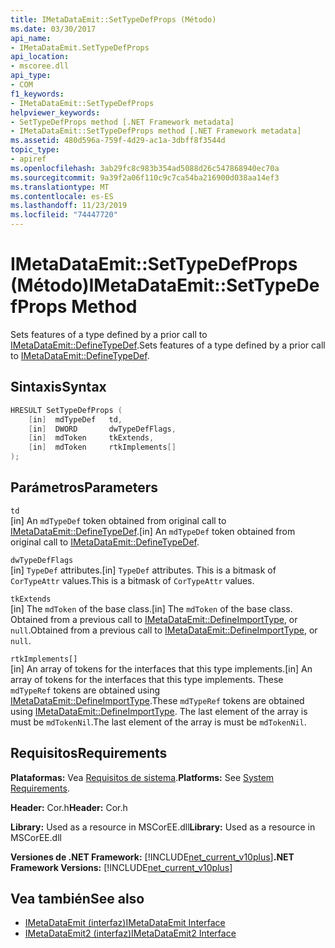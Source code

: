 ```yaml
---
title: IMetaDataEmit::SetTypeDefProps (Método)
ms.date: 03/30/2017
api_name:
- IMetaDataEmit.SetTypeDefProps
api_location:
- mscoree.dll
api_type:
- COM
f1_keywords:
- IMetaDataEmit::SetTypeDefProps
helpviewer_keywords:
- SetTypeDefProps method [.NET Framework metadata]
- IMetaDataEmit::SetTypeDefProps method [.NET Framework metadata]
ms.assetid: 480d596a-759f-4d29-ac1a-3dbff8f3544d
topic_type:
- apiref
ms.openlocfilehash: 3ab29fc8c983b354ad5088d26c547868940ec70a
ms.sourcegitcommit: 9a39f2a06f110c9c7ca54ba216900d038aa14ef3
ms.translationtype: MT
ms.contentlocale: es-ES
ms.lasthandoff: 11/23/2019
ms.locfileid: "74447720"
---
```

# <a name="imetadataemitsettypedefprops-method"></a><span data-ttu-id="10a8e-102">IMetaDataEmit::SetTypeDefProps (Método)</span><span class="sxs-lookup"><span data-stu-id="10a8e-102">IMetaDataEmit::SetTypeDefProps Method</span></span>
<span data-ttu-id="10a8e-103">Sets features of a type defined by a prior call to [IMetaDataEmit::DefineTypeDef](../../../../docs/framework/unmanaged-api/metadata/imetadataemit-definetypedef-method.md).</span><span class="sxs-lookup"><span data-stu-id="10a8e-103">Sets features of a type defined by a prior call to [IMetaDataEmit::DefineTypeDef](../../../../docs/framework/unmanaged-api/metadata/imetadataemit-definetypedef-method.md).</span></span>  
  
## <a name="syntax"></a><span data-ttu-id="10a8e-104">Sintaxis</span><span class="sxs-lookup"><span data-stu-id="10a8e-104">Syntax</span></span>  
  
```cpp  
HRESULT SetTypeDefProps (  
    [in]  mdTypeDef   td,   
    [in]  DWORD       dwTypeDefFlags,   
    [in]  mdToken     tkExtends,   
    [in]  mdToken     rtkImplements[]   
);  
```  
  
## <a name="parameters"></a><span data-ttu-id="10a8e-105">Parámetros</span><span class="sxs-lookup"><span data-stu-id="10a8e-105">Parameters</span></span>  
 `td`  
 <span data-ttu-id="10a8e-106">[in] An `mdTypeDef` token obtained from original call to [IMetaDataEmit::DefineTypeDef](../../../../docs/framework/unmanaged-api/metadata/imetadataemit-definetypedef-method.md).</span><span class="sxs-lookup"><span data-stu-id="10a8e-106">[in] An `mdTypeDef` token obtained from original call to [IMetaDataEmit::DefineTypeDef](../../../../docs/framework/unmanaged-api/metadata/imetadataemit-definetypedef-method.md).</span></span>  
  
 `dwTypeDefFlags`  
 <span data-ttu-id="10a8e-107">[in] `TypeDef` attributes.</span><span class="sxs-lookup"><span data-stu-id="10a8e-107">[in] `TypeDef` attributes.</span></span> <span data-ttu-id="10a8e-108">This is a bitmask of `CorTypeAttr` values.</span><span class="sxs-lookup"><span data-stu-id="10a8e-108">This is a bitmask of `CorTypeAttr` values.</span></span>  
  
 `tkExtends`  
 <span data-ttu-id="10a8e-109">[in] The `mdToken` of the base class.</span><span class="sxs-lookup"><span data-stu-id="10a8e-109">[in] The `mdToken` of the base class.</span></span> <span data-ttu-id="10a8e-110">Obtained from a previous call to [IMetaDataEmit::DefineImportType](../../../../docs/framework/unmanaged-api/metadata/imetadataemit-defineimporttype-method.md), or `null`.</span><span class="sxs-lookup"><span data-stu-id="10a8e-110">Obtained from a previous call to [IMetaDataEmit::DefineImportType](../../../../docs/framework/unmanaged-api/metadata/imetadataemit-defineimporttype-method.md), or `null`.</span></span>  
  
 `rtkImplements[]`  
 <span data-ttu-id="10a8e-111">[in] An array of tokens for the interfaces that this type implements.</span><span class="sxs-lookup"><span data-stu-id="10a8e-111">[in] An array of tokens for the interfaces that this type implements.</span></span> <span data-ttu-id="10a8e-112">These `mdTypeRef` tokens are obtained using [IMetaDataEmit::DefineImportType](../../../../docs/framework/unmanaged-api/metadata/imetadataemit-defineimporttype-method.md).</span><span class="sxs-lookup"><span data-stu-id="10a8e-112">These `mdTypeRef` tokens are obtained using [IMetaDataEmit::DefineImportType](../../../../docs/framework/unmanaged-api/metadata/imetadataemit-defineimporttype-method.md).</span></span> <span data-ttu-id="10a8e-113">The last element of the array is must be `mdTokenNil`.</span><span class="sxs-lookup"><span data-stu-id="10a8e-113">The last element of the array is must be `mdTokenNil`.</span></span>  
  
## <a name="requirements"></a><span data-ttu-id="10a8e-114">Requisitos</span><span class="sxs-lookup"><span data-stu-id="10a8e-114">Requirements</span></span>  
 <span data-ttu-id="10a8e-115">**Plataformas:** Vea [Requisitos de sistema](../../../../docs/framework/get-started/system-requirements.md).</span><span class="sxs-lookup"><span data-stu-id="10a8e-115">**Platforms:** See [System Requirements](../../../../docs/framework/get-started/system-requirements.md).</span></span>  
  
 <span data-ttu-id="10a8e-116">**Header:** Cor.h</span><span class="sxs-lookup"><span data-stu-id="10a8e-116">**Header:** Cor.h</span></span>  
  
 <span data-ttu-id="10a8e-117">**Library:** Used as a resource in MSCorEE.dll</span><span class="sxs-lookup"><span data-stu-id="10a8e-117">**Library:** Used as a resource in MSCorEE.dll</span></span>  
  
 <span data-ttu-id="10a8e-118">**Versiones de .NET Framework:** [!INCLUDE[net_current_v10plus](../../../../includes/net-current-v10plus-md.md)]</span><span class="sxs-lookup"><span data-stu-id="10a8e-118">**.NET Framework Versions:** [!INCLUDE[net_current_v10plus](../../../../includes/net-current-v10plus-md.md)]</span></span>  
  
## <a name="see-also"></a><span data-ttu-id="10a8e-119">Vea también</span><span class="sxs-lookup"><span data-stu-id="10a8e-119">See also</span></span>

- [<span data-ttu-id="10a8e-120">IMetaDataEmit (interfaz)</span><span class="sxs-lookup"><span data-stu-id="10a8e-120">IMetaDataEmit Interface</span></span>](../../../../docs/framework/unmanaged-api/metadata/imetadataemit-interface.md)
- [<span data-ttu-id="10a8e-121">IMetaDataEmit2 (interfaz)</span><span class="sxs-lookup"><span data-stu-id="10a8e-121">IMetaDataEmit2 Interface</span></span>](../../../../docs/framework/unmanaged-api/metadata/imetadataemit2-interface.md)
